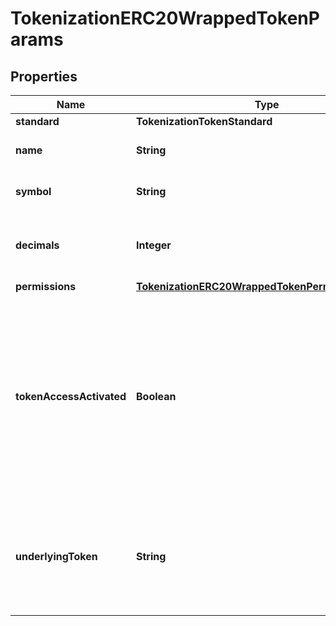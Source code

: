 

# TokenizationERC20WrappedTokenParams


## Properties

| Name | Type | Description | Notes |
|------------ | ------------- | ------------- | -------------|
|**standard** | **TokenizationTokenStandard** |  |  |
|**name** | **String** | The name of the token. |  |
|**symbol** | **String** | The symbol of the token. |  |
|**decimals** | **Integer** | The number of decimals for the token. |  |
|**permissions** | [**TokenizationERC20WrappedTokenPermissionParams**](TokenizationERC20WrappedTokenPermissionParams.md) |  |  [optional] |
|**tokenAccessActivated** | **Boolean** | Whether the allowlist feature is activated for the token. When activated, only addresses in the allowlist can perform token operations. |  [optional] |
|**underlyingToken** | **String** | The address of the underlying token that this tokenized asset represents. |  |



